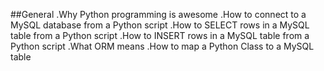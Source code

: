 ##General
.Why Python programming is awesome
.How to connect to a MySQL database from a Python script
.How to SELECT rows in a MySQL table from a Python script
.How to INSERT rows in a MySQL table from a Python script
.What ORM means
.How to map a Python Class to a MySQL table
